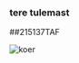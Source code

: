 
### tere tulemast

##215137TAF



![koer](https://user-images.githubusercontent.com/92437989/137128723-fbf08ef0-035a-4c0f-ad0e-7eb09d4b4a7a.jpg)
